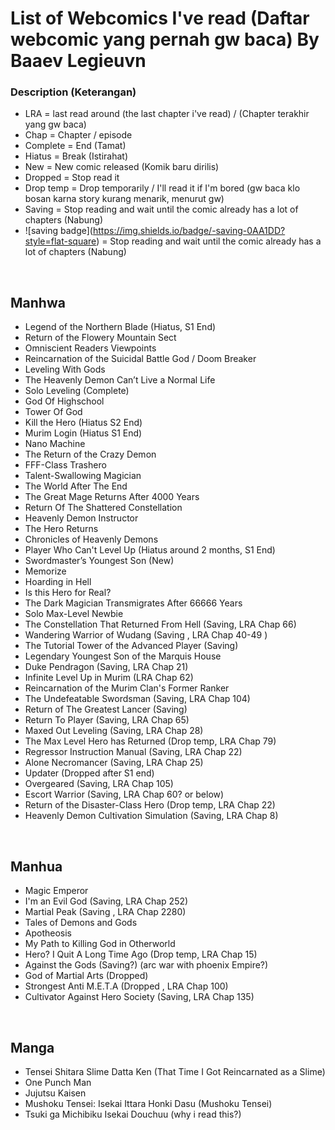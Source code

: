 # List of Webcomics I've read (Daftar webcomic yang pernah gw baca) By Baaev Legieuvn



### Description (Keterangan)
- LRA = last read around (the last chapter i've read) / (Chapter terakhir yang gw baca)
- Chap = Chapter / episode
- Complete = End (Tamat)
- Hiatus = Break (Istirahat)
- New = New comic released (Komik baru dirilis)
- Dropped = Stop read it
- Drop temp = Drop temporarily / I'll read it if I'm bored (gw baca klo bosan karna story kurang menarik, menurut gw)
- Saving = Stop reading and wait until the comic already has a lot of chapters (Nabung)
- ![saving badge\](https://img.shields.io/badge/-saving-0AA1DD?style=flat-square) = Stop reading and wait until the comic already has a lot of chapters (Nabung)


<br>

## Manhwa

- Legend of the Northern Blade (Hiatus, S1 End)
- Return of the Flowery Mountain Sect
- Omniscient Readers Viewpoints
- Reincarnation of the Suicidal Battle God / Doom Breaker
- Leveling With Gods
- The Heavenly Demon Can’t Live a Normal Life
- Solo Leveling (Complete)
- God Of Highschool
- Tower Of God
- Kill the Hero (Hiatus S2 End)
- Murim Login (Hiatus S1 End)
- Nano Machine
- The Return of the Crazy Demon
- FFF-Class Trashero
- Talent-Swallowing Magician
- The World After The End
- The Great Mage Returns After 4000 Years
- Return Of The Shattered Constellation
- Heavenly Demon Instructor
- The Hero Returns
- Chronicles of Heavenly Demons
- Player Who Can't Level Up (Hiatus around 2 months, S1 End)
- Swordmaster’s Youngest Son (New)
- Memorize
- Hoarding in Hell
- Is this Hero for Real?
- The Dark Magician Transmigrates After 66666 Years
- Solo Max-Level Newbie
- The Constellation That Returned From Hell (Saving, LRA Chap 66)
- Wandering Warrior of Wudang (Saving , LRA Chap 40-49 )
- The Tutorial Tower of the Advanced Player (Saving)
- Legendary Youngest Son of the Marquis House
- Duke Pendragon (Saving, LRA Chap 21)
- Infinite Level Up in Murim (LRA Chap 62)
- Reincarnation of the Murim Clan's Former Ranker
- The Undefeatable Swordsman (Saving, LRA Chap 104)
- Return of The Greatest Lancer (Saving)
- Return To Player (Saving, LRA Chap 65)
- Maxed Out Leveling (Saving, LRA Chap 28)
- The Max Level Hero has Returned (Drop temp, LRA Chap 79)
- Regressor Instruction Manual (Saving, LRA Chap 22)
- Alone Necromancer (Saving, LRA Chap 25)
- Updater (Dropped after S1 end)
- Overgeared (Saving, LRA Chap 105)
- Escort Warrior (Saving, LRA Chap 60? or below)
- Return of the Disaster-Class Hero (Drop temp, LRA Chap 22)
- Heavenly Demon Cultivation Simulation (Saving, LRA Chap 8)

<br>

## Manhua

- Magic Emperor
- I'm an Evil God (Saving, LRA Chap 252)
- Martial Peak (Saving , LRA Chap 2280)
- Tales of Demons and Gods
- Apotheosis
- My Path to Killing God in Otherworld
- Hero? I Quit A Long Time Ago (Drop temp, LRA Chap 15)
- Against the Gods (Saving?) (arc war with phoenix Empire?)
- God of Martial Arts (Dropped)
- Strongest Anti M.E.T.A (Dropped , LRA Chap 100)
- Cultivator Against Hero Society (Saving, LRA Chap 135)

<br>

## Manga

- Tensei Shitara Slime Datta Ken (That Time I Got Reincarnated as a Slime)
- One Punch Man
- Jujutsu Kaisen
- Mushoku Tensei: Isekai Ittara Honki Dasu (Mushoku Tensei)
- Tsuki ga Michibiku Isekai Douchuu (why i read this?)
